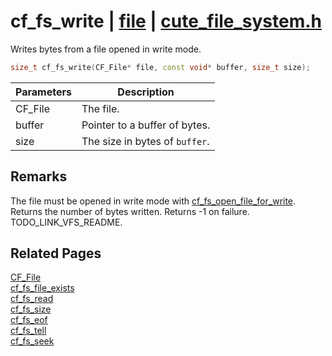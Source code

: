 # cf_fs_write | [file](https://github.com/RandyGaul/cute_framework/blob/master/docs/file_readme.md) | [cute_file_system.h](https://github.com/RandyGaul/cute_framework/blob/master/include/cute_file_system.h)

Writes bytes from a file opened in write mode.

```cpp
size_t cf_fs_write(CF_File* file, const void* buffer, size_t size);
```

Parameters | Description
--- | ---
CF_File | The file.
buffer | Pointer to a buffer of bytes.
size | The size in bytes of `buffer`.

## Remarks

The file must be opened in write mode with [cf_fs_open_file_for_write](https://github.com/RandyGaul/cute_framework/blob/master/docs/file/cf_fs_open_file_for_write.md). Returns the number of bytes written. Returns -1 on
failure. TODO_LINK_VFS_README.

## Related Pages

[CF_File](https://github.com/RandyGaul/cute_framework/blob/master/docs/file/cf_file.md)  
[cf_fs_file_exists](https://github.com/RandyGaul/cute_framework/blob/master/docs/file/cf_fs_file_exists.md)  
[cf_fs_read](https://github.com/RandyGaul/cute_framework/blob/master/docs/file/cf_fs_read.md)  
[cf_fs_size](https://github.com/RandyGaul/cute_framework/blob/master/docs/file/cf_fs_size.md)  
[cf_fs_eof](https://github.com/RandyGaul/cute_framework/blob/master/docs/file/cf_fs_eof.md)  
[cf_fs_tell](https://github.com/RandyGaul/cute_framework/blob/master/docs/file/cf_fs_tell.md)  
[cf_fs_seek](https://github.com/RandyGaul/cute_framework/blob/master/docs/file/cf_fs_seek.md)  
